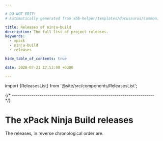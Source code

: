 ```yaml
---

# DO NOT EDIT!
# Automatically generated from xbb-helper/templates/docusaurus/common.

title: Releases of ninja-build
description: The full list of project releases.
keywords:
  - xpack
  - ninja-build
  - releases

hide_table_of_contents: true

date: 2020-07-21 17:53:00 +0300

---
```


import {ReleasesList} from '@site/src/components/ReleasesList';

{/* ------------------------------------------------------------------------ */}

# The xPack Ninja Build releases

The releases, in reverse chronological order are:

<ReleasesList />
